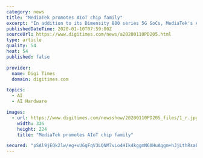 ```yaml
---
category: news
title: "MediaTek promotes AIoT chip family"
excerpt: "In addition to its Dimensity 800 series 5G SoCs, MediaTek's AIoT chip solutions are another spotlight at its CES booth ths year ... for multimedia displays and i500 (MT8385) for AI vision devices. MediaTek's i300B, i300A and i500 include powerful edge AI technology for voice, display, object recognition and other features needed for today's ..."
publishedDateTime: 2020-01-10T07:59:00Z
sourceUrl: https://www.digitimes.com/news/a20200110PD205.html
type: article
quality: 54
heat: 54
published: false

provider:
  name: Digi Times
  domain: digitimes.com

topics:
  - AI
  - AI Hardware

images:
  - url: https://www.digitimes.com/newsshow/20200110PD205_files/1_r.jpg
    width: 336
    height: 224
    title: "MediaTek promotes AIoT chip family"

secured: "pSAl9jEQk2lw/eg+vU6gFqV3LQNM7vLo4HIk4kggmN6AHuAggm+hJjLthRsaEu9k0kkmihhjx0e9hJN8/OpgeUaV6AZWjsfOQ8ADk3rZAlM9y9VX7yUvWwEoJ2K1V52ivy92w5bVHVu7Rl3uiBjS2ZcqHVmewwJU6izMUM9C9IXaHYgiiYWYfwO4pgFpvTzYBSd6ZFlBZh6QaqKbAKpnt8mcuWwwd1xlzZlI+vCBlJWPP4Cxa0q75o9+RoUEgXHumMsW8RT65ImdW/SYgo2sA2ZhvXv+JBxdF5FnMFXKfQg=;4VlLTlKfhO4rH6oj1hD7CA=="
---
```


